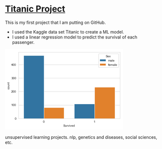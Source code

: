 # [Titanic Project](https://github.com/AndrewVandenberg/Titanic)
This is my first project that I am putting on GitHub.
* I used the Kaggle data set Titanic to create a ML model.
* I used a linear regression model to predict the survival of each passenger.


![](https://github.com/AndrewVandenberg/Portfolio/blob/main/images/graph.png)


unsupervised learning projects. nlp, genetics and diseases, social sciences, etc.
